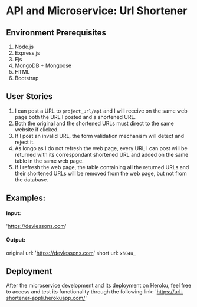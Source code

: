 # API and Microservice: Url Shortener

## Environment Prerequisites
1. Node.js
2. Express.js
3. Ejs
4. MongoDB + Mongoose
5. HTML
6. Bootstrap

## User Stories
1. I can post a URL to `project_url/api` and I will receive on the same web page both the URL I posted and a shortened URL. 
2. Both the original and the shortened URLs must direct to the same website if clicked.
3. If I post an invalid URL, the form validation mechanism will detect and reject it.
4. As longo as I do not refresh the web page, every URL I can post will be returned with its correspondant shortened URL and added on the same table in the same web page.
5. If I refresh the web page, the table containing all the returned URLs and their shortened URLs will be removed from the web page, but not from the database.

## Examples:
#### Input: 
'https://devlessons.com'
#### Output:
original url: 'https://devlessons.com'  short url: `xhQ4u_`

## Deployment
After the microservice development and its deployment on Heroku, feel free to access and test its functionality
through the following link: 'https://url-shortener-appli.herokuapp.com/'
